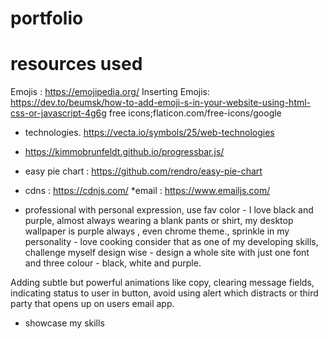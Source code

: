 # portfolio

# resources used
Emojis : https://emojipedia.org/
Inserting Emojis: https://dev.to/beumsk/how-to-add-emoji-s-in-your-website-using-html-css-or-javascript-4g6g
free icons;flaticon.com/free-icons/google

 * technologies. https://vecta.io/symbols/25/web-technologies

* https://kimmobrunfeldt.github.io/progressbar.js/

* easy pie chart : https://github.com/rendro/easy-pie-chart

* cdns : https://cdnjs.com/
*email : https://www.emailjs.com/



* professional with personal expression, use fav color - I love black and purple, almost always wearing a blank pants or shirt, my desktop wallpaper is purple always , even chrome theme., sprinkle in my personality - love cooking consider that as one of my developing skills, challenge myself design wise - design a whole site with just one font and three colour - black, white and purple. 

Adding subtle but powerful animations like copy, clearing message fields, indicating status to user in button, avoid using alert which distracts or third party that opens up on users email app. 

* showcase my skills

